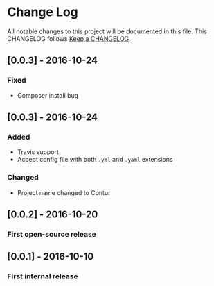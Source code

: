 # Change Log
All notable changes to this project will be documented in this file.
This CHANGELOG follows [Keep a CHANGELOG](http://keepachangelog.com/).

## [0.0.3] - 2016-10-24
### Fixed
- Composer install bug

## [0.0.3] - 2016-10-24
### Added
- Travis support
- Accept config file with both `.yml` and `.yaml` extensions

### Changed
- Project name changed to Contur

## [0.0.2] - 2016-10-20
### First open-source release

## [0.0.1] - 2016-10-10
### First internal release
